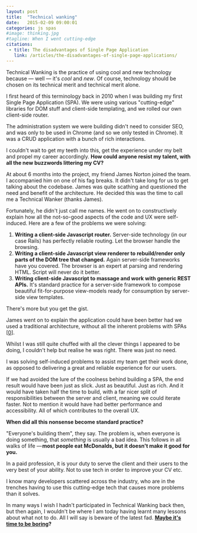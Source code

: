 ```yaml
---
layout: post
title:  "Technical wanking"
date:   2015-02-09 09:00:01
categories: js spas
#image: thinking.jpg
#tagline: When I went cutting-edge
citations:
 - title: The disadvantages of Single Page Application
   link: /articles/the-disadvantages-of-single-page-applications/
---
```


Technical Wanking is the practice of using cool and new technology because &mdash; well &mdash; it's *cool* and *new*. Of course, technology should be chosen on its technical merit and technical merit alone.

I first heard of this terminology back in 2010 when I was building my first Single Page Application (SPA). We were using various "cutting-edge" libraries for DOM stuff and client-side templating, and we rolled our own client-side router.

The administration system we were building didn't need to consider SEO, and was only to be used in Chrome (and so we only tested in Chrome). It was a CRUD application with a bunch of rich interactions.

I couldn't wait to get my teeth into this, get the experience under my belt and propel my career accordingly. **How could anyone resist my talent, with all the new buzzwords littering my CV?**

At about 6 months into the project, my friend James Norton joined the team. I accompanied him on one of his fag breaks. It didn't take long for us to get talking about the codebase. James was quite scathing and questioned the need and benefit of the architecture. He decided this was the time to call me a Technical Wanker (thanks James).

Fortunately, he didn't just call me names. He went on to constructively explain how all the not-so-good aspects of the code and UX were self-induced. Here are a few of the problems we were solving:

1. **Writing a client-side Javascript router.** Server-side technology (in our case Rails) has perfectly reliable routing. Let the browser handle the browsing.
2. **Writing a client-side Javascript view renderer to rebuild/render only parts of the DOM tree that changed.** Again server-side frameworks have you covered. The browser is an expert at parsing and rendering HTML. Script will never do it better.
3. **Writing client-side Javascript to massage and work with generic REST APIs.** It's standard practice for a server-side framework to compose beautiful fit-for-purpose view-models ready for consumption by server-side view templates.

There's more but you get the gist.

James went on to explain the application could have been better had we used a traditional architecture, without all the inherent problems with SPAs [[0](#ref0)].

Whilst I was still quite chuffed with all the clever things I appeared to be doing, I couldn't help but realise he was right. There was just no need.

I was solving self-induced problems to assist my team get their work done, as opposed to delivering a great and reliable experience for our users.

If we had avoided the lure of the coolness behind building a SPA, the end result would have been just as slick. Just as beautiful. Just as rich. And it would have taken half the time to build, with a far nicer split of responsibilities between the server and client, meaning we could iterate faster. Not to mention it would have had better performance and accessibility. All of which contributes to the overall UX.

**When did all this nonsense become standard practice?**

"Everyone's building them", they say. The problem is, when everyone is doing something, that *something* is usually a bad idea. This follows in all walks of life &mdash; **most people eat McDonalds, but it doesn't make it good for you.**

In a paid profession, it is your duty to serve the client and their users to the very best of your ability. Not to use tech in order to improve your CV etc.

I know many developers scattered across the industry, who are in the trenches having to use this cutting-edge tech that causes more problems than it solves.

In many ways I wish I hadn't participated in Technical Wanking back then, but then again, I wouldn't be where I am today having learnt many lessons about what not to do. All I will say is beware of the latest fad. **[Maybe it's time to be boring](/articles//the-boring-front-end-developer/)?**
